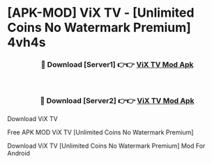 # [APK-MOD] ViX  TV - [Unlimited Coins No Watermark Premium] 4vh4s



<div align="center">
<h3>🔴 Download [Server1] 👉👉 <a href="https://momento.my/?title=ViX__TV">ViX  TV Mod Apk</a></h3><br>

<h3>🔴 Download [Server2] 👉👉 <a href="https://momento.my/?title=ViX__TV">ViX  TV Mod Apk</a></h3>
</div>



Download ViX  TV 

Free APK MOD ViX  TV [Unlimited Coins No Watermark Premium]

Download ViX  TV [Unlimited Coins No Watermark Premium] Mod For Android
